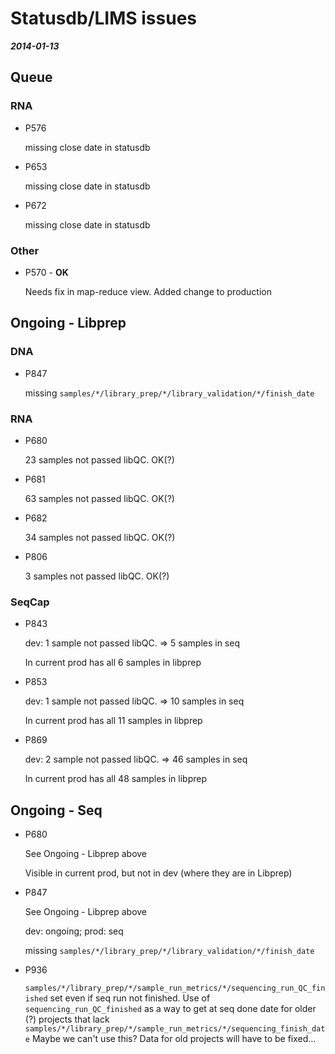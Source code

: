 # Statusdb/LIMS issues #
***2014-01-13***

## Queue ##

### RNA ###

* P576

	missing close date in statusdb

* P653

	missing close date in statusdb

* P672

	missing close date in statusdb

### Other ###

* P570 - **OK**

	Needs fix in map-reduce view. Added change to production
        
## Ongoing - Libprep ##

### DNA ###

* P847

	missing `samples/*/library_prep/*/library_validation/*/finish_date`
    
### RNA ###

* P680

	23 samples not passed libQC. OK(?)
        
* P681

	63 samples not passed libQC. OK(?)

* P682

	34 samples not passed libQC. OK(?)
        
* P806

	3 samples not passed libQC. OK(?)

### SeqCap ###

* P843

	dev: 1 sample not passed libQC. => 5 samples in seq
	
	In current prod has all 6 samples in libprep
        
* P853

	dev: 1 sample not passed libQC. => 10 samples in seq
	
	In current prod has all 11 samples in libprep
        
* P869

	dev: 2 sample not passed libQC. => 46 samples in seq
	
	In current prod has all 48 samples in libprep
        
## Ongoing - Seq ##

* P680

	See Ongoing - Libprep above

	Visible in current prod, but not in dev (where they are in Libprep)
        
* P847

	See Ongoing - Libprep above
	
	dev: ongoing; prod: seq
	
	missing `samples/*/library_prep/*/library_validation/*/finish_date`
        
* P936

	`samples/*/library_prep/*/sample_run_metrics/*/sequencing_run_QC_finished` set even if seq run not finished.
	Use of `sequencing_run_QC_finished` as a way to get at seq done date for older (?) projects that lack 
	`samples/*/library_prep/*/sample_run_metrics/*/sequencing_finish_date`
	Maybe we can't use this? Data for old projects will have to be fixed...

        
       
        
        